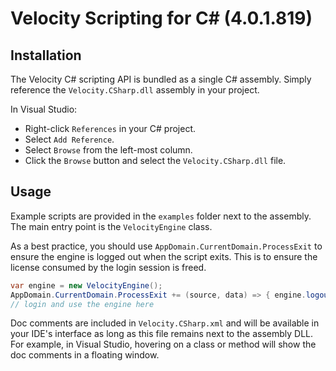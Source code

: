 # Velocity Scripting for C# (4.0.1.819)

## Installation

The Velocity C# scripting API is bundled as a single C# 
assembly.  Simply reference the `Velocity.CSharp.dll` 
assembly in your project.

In Visual Studio:

- Right-click `References` in your C# project.
- Select `Add Reference`.
- Select `Browse` from the left-most column.
- Click the `Browse` button and select the `Velocity.CSharp.dll` file.

## Usage

Example scripts are provided in the `examples` folder next to 
the assembly.  The main entry point is the `VelocityEngine` class.

As a best practice, you should use `AppDomain.CurrentDomain.ProcessExit` 
to ensure the engine is logged out when the script exits.  This is to ensure 
the license consumed by the login session is freed.

```csharp
var engine = new VelocityEngine();
AppDomain.CurrentDomain.ProcessExit += (source, data) => { engine.logout(); };
// login and use the engine here
```

Doc comments are included in `Velocity.CSharp.xml` and will be available 
in your IDE's interface as long as this file remains next to the assembly DLL.
For example, in Visual Studio, hovering on a class or method will show the 
doc comments in a floating window.

